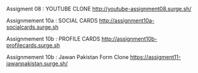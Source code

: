 Assigment 08 : YOUTUBE CLONE
http://youtube-assignment08.surge.sh/

Assignmement 10a : SOCIAL CARDS
http://assignment10a-socialcards.surge.sh

Assignmement 10b : PROFILE CARDS
http://assignment10b-profilecards.surge.sh

Assignmement 10b : Jawan Pakistan Form Clone
https://assigment11-jawanpakistan.surge.sh/

